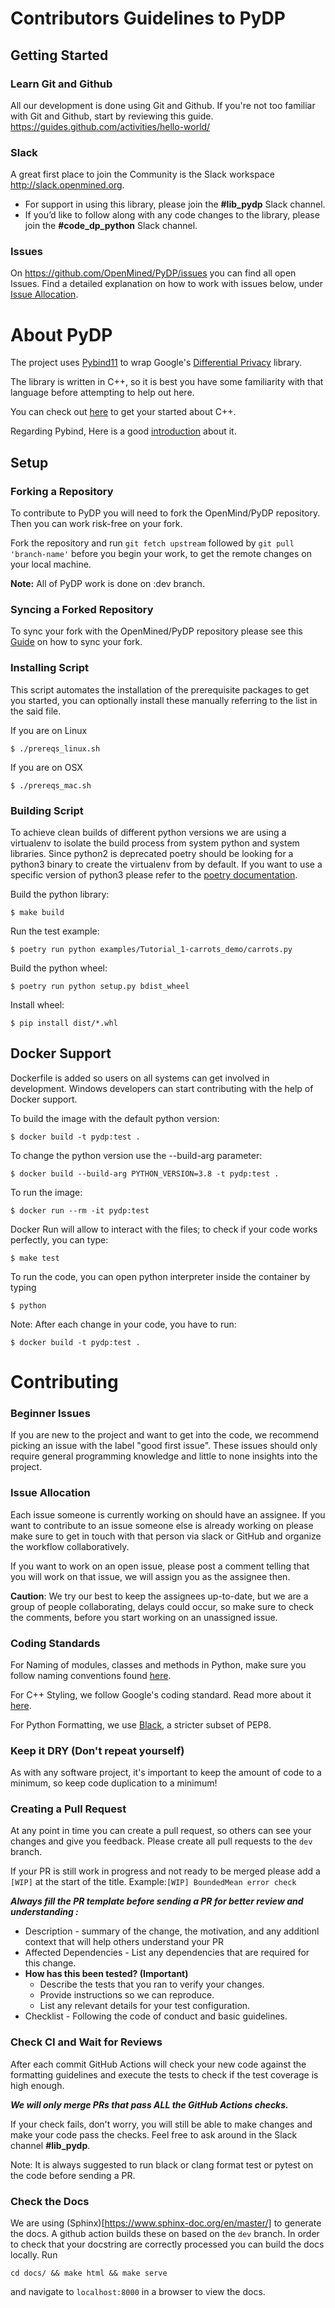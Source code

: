 # Contributors Guidelines to PyDP

## Getting Started

### Learn Git and Github

All our development is done using Git and Github. If you're not too familiar with Git and Github, start by reviewing this guide. <https://guides.github.com/activities/hello-world/>

### Slack

A great first place to join the Community is the Slack workspace <http://slack.openmined.org>.
- For support in using this library, please join the **#lib_pydp** Slack channel.
- If you’d like to follow along with any code changes to the library, please join the **#code_dp_python** Slack channel.

### Issues

On <https://github.com/OpenMined/PyDP/issues> you can find all open Issues. Find a detailed explanation on how to work with issues below, under [Issue Allocation](#issue-allocation).


# About PyDP

The project uses [Pybind11](http://pybind11.readthedocs.io) to wrap Google's [Differential Privacy](https://github.com/google/differential-privacy) library.

The library is written in C++, so it is best you have some familiarity with that language before attempting to help out here.

You can check out [here](https://www.learncpp.com/) to get your started about C++.

Regarding Pybind, Here is a good [introduction](https://www.youtube.com/watch?v=jQedHfF1Jfw) about it.


## Setup

### Forking a Repository

To contribute to PyDP you will need to fork the OpenMind/PyDP repository.
Then you can work risk-free on your fork.

Fork the repository and run `git fetch upstream` followed by `git pull 'branch-name'` before you begin your work, to get the remote changes on your local machine.

**Note:** All of PyDP work is done on :dev branch.

### Syncing a Forked Repository

To sync your fork with the OpenMined/PyDP repository please see this [Guide](https://help.github.com/articles/syncing-a-fork/) on how to sync your fork.

### Installing Script

This script automates the installation of the prerequisite packages to get you started, you can optionally install these manually referring to the list in the said file.

If you are on Linux

```
$ ./prereqs_linux.sh  

```
If you are on OSX

```
$ ./prereqs_mac.sh
```

### Building Script

To achieve clean builds of different python versions we are using a virtualenv to isolate
the build process from system python and system libraries. Since python2 is deprecated
poetry should be looking for a python3 binary to create the virtualenv from by default.
If you want to use a specific version of python3 please refer to the
[poetry documentation](https://python-poetry.org/docs/).

Build the python library:

```
$ make build
```

Run the test example:
```
$ poetry run python examples/Tutorial_1-carrots_demo/carrots.py
```

Build the python wheel:

```
$ poetry run python setup.py bdist_wheel
```

Install wheel:

```
$ pip install dist/*.whl
```

## Docker Support

Dockerfile is added so users on all systems can get involved in development.
Windows developers can start contributing with the help of Docker support.

To build the image with the default python version:

```
$ docker build -t pydp:test .
```

To change the python version use the --build-arg parameter:

```
$ docker build --build-arg PYTHON_VERSION=3.8 -t pydp:test .
```

To run the image:

```
$ docker run --rm -it pydp:test
```

Docker Run will allow to interact with the files; to check if your code works
perfectly, you can type:

```
$ make test
```

To run the code, you can open python interpreter inside the container by typing

```
$ python
```

Note: After each change in your code, you have to run:

```
$ docker build -t pydp:test .
```

# Contributing

### Beginner Issues

If you are new to the project and want to get into the code, we recommend picking an issue with the label "good first issue". These issues should only require general programming knowledge and little to none insights into the project.

### Issue Allocation

Each issue someone is currently working on should have an assignee. If you want to contribute to an issue someone else is already working on please make sure to get in touch with that person via slack or GitHub and organize the workflow collaboratively.

If you want to work on an open issue, please post a comment telling that you will work on that issue, we will assign you as the assignee then.

**Caution**: We try our best to keep the assignees up-to-date, but we are a group of people collaborating, delays could occur, so make sure to check the comments, before you start working on an unassigned issue.

### Coding Standards

For Naming of modules, classes and methods in Python, make sure you follow naming
conventions found
[here](https://visualgit.readthedocs.io/en/latest/pages/naming_convention.html).

For C++ Styling, we follow Google's coding standard. Read more about it
[here](./.clang-format).

For Python Formatting, we use
[Black](https://black.readthedocs.io/en/stable/the_black_code_style.html),
a stricter subset of PEP8.

### Keep it DRY (Don't repeat yourself)

As with any software project, it's important to keep the amount of code to a minimum, so keep code duplication to a minimum!

### Creating a Pull Request

At any point in time you can create a pull request, so others can see your changes and give you feedback.
Please create all pull requests to the `dev` branch.

If your PR is still work in progress and not ready to be merged please add a `[WIP]` at the start of the title.
Example:`[WIP] BoundedMean error check`

***Always fill the PR template before sending a PR for better review and understanding :***
- Description - summary of the change, the motivation, and any additionl context that will help others understand your PR
- Affected Dependencies - List any dependencies that are required for this change.
- **How has this been tested? (Important)**
   - Describe the tests that you ran to verify your changes.
   - Provide instructions so we can reproduce.
   - List any relevant details for your test configuration.
- Checklist - Following the code of conduct and basic guidelines.


### Check CI and Wait for Reviews

After each commit GitHub Actions will check your new code against the formatting guidelines and execute the tests to check if the test coverage is high enough.

***We will only merge PRs that pass ALL the GitHub Actions checks.***

If your check fails, don't worry, you will still be able to make changes and make your code pass the checks. Feel free to ask around in the Slack channel **#lib_pydp**.

Note: It is always suggested to run black or clang format test or pytest on the code before sending a PR.

### Check the Docs
We are using (Sphinx)[https://www.sphinx-doc.org/en/master/] to generate the docs. A github action builds these on based on the `dev` branch. In order to check that your docstring are correctly processed you can build the docs locally.
Run
```
cd docs/ && make html && make serve
``` 
and navigate to `localhost:8000` in a browser to view the docs.